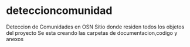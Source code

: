 # deteccioncomunidad
Deteccion de Comunidades en OSN
Sitio donde residen todos los objetos del proyecto
Se esta creando las carpetas de documentacion,codigo y anexos
